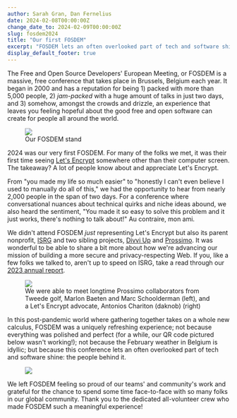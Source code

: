 ```yaml
---
author: Sarah Gran, Dan Fernelius
date: 2024-02-08T00:00:00Z
change_date_to: 2024-02-09T00:00:00Z
slug: fosdem2024
title: "Our first FOSDEM"
excerpt: "FOSDEM lets an often overlooked part of tech and software shine: the people behind it."
display_default_footer: true
---
```


The Free and Open Source Developers' European Meeting, or FOSDEM is a massive, free conference that takes place in Brussels, Belgium each year. It began in 2000 and has a reputation for being 1) packed with more than 5,000 people, 2) _jam-packed_ with a huge amount of talks in just two days, and 3) somehow, amongst the crowds and drizzle, an experience that leaves you feeling hopeful about the good free and open software can create for people all around the world.

<figure class="image-gallery">
    <img src="/images/blog/FOSDEM24-Booth.jpg" />
    <figcaption>Our FOSDEM stand</figcaption>
</figure>

2024 was our very first FOSDEM. For many of the folks we met, it was their first time seeing [Let's Encrypt](https://letsencrypt.org/) somewhere other than their computer screen. The takeaway? A lot of people know about and appreciate Let's Encrypt.

From "you made my life so much easier" to "honestly I can't even believe I used to manually do all of this," we had the opportunity to hear from nearly 2,000 people in the span of two days. For a conference where conversational nuances about technical quirks and niche ideas abound, we also heard the sentiment, "You made it so easy to solve this problem and it just works, there's nothing to talk about!" Au contraire, mon ami.

We didn't attend FOSDEM _just_ representing Let's Encrypt but also its parent nonprofit, [ISRG](https://www.abetterinternet.org/) and two sibling projects, [Divvi Up](https://divviup.org/) and [Prossimo](https://www.memorysafety.org/). It was wonderful to be able to share a bit more about how we're advancing our mission of building a more secure and privacy-respecting Web. If you, like a few folks we talked to, aren't up to speed on ISRG, take a read through our [2023 annual report](https://www.abetterinternet.org/documents/2023-ISRG-Annual-Report.pdf).

<figure class="image-gallery">
    <img src="/images/blog/FOSDEM24-Colleagues.jpg">
    <figcaption>We were able to meet longtime Prossimo collaborators from Tweede golf, Marlon Baeten and Marc Schoolderman (left), and a Let's Encrypt advocate, Antonios Chariton (daknob) (right)</figcaption>
</figure>

In this post-pandemic world where gathering together takes on a whole new calculus, FOSDEM was a uniquely refreshing experience; not because everything was polished and perfect (for a while, our QR code pictured below wasn't working!); not because the February weather in Belgium is idyllic; but because this conference lets an often overlooked part of tech and software shine: the people behind it.

<figure class="image-gallery">
    <img class="half" src="/images/blog/FOSDEM24-5.jpg">
</figure>

We left FOSDEM feeling so proud of our teams' and community's work and grateful for the chance to spend some time face-to-face with so many folks in our global community. Thank you to the dedicated all-volunteer crew who made FOSDEM such a meaningful experience!
